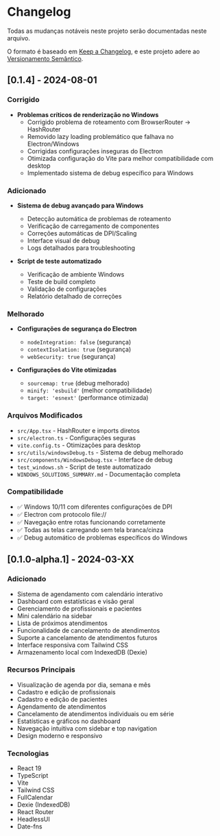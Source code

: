 # Changelog

Todas as mudanças notáveis neste projeto serão documentadas neste arquivo.

O formato é baseado em [Keep a Changelog](https://keepachangelog.com/pt-BR/1.0.0/),
e este projeto adere ao [Versionamento Semântico](https://semver.org/lang/pt-BR/).

## [0.1.4] - 2024-08-01

### Corrigido
- **Problemas críticos de renderização no Windows**
  - Corrigido problema de roteamento com BrowserRouter → HashRouter
  - Removido lazy loading problemático que falhava no Electron/Windows
  - Corrigidas configurações inseguras do Electron
  - Otimizada configuração do Vite para melhor compatibilidade com desktop
  - Implementado sistema de debug específico para Windows

### Adicionado
- **Sistema de debug avançado para Windows**
  - Detecção automática de problemas de roteamento
  - Verificação de carregamento de componentes
  - Correções automáticas de DPI/Scaling
  - Interface visual de debug
  - Logs detalhados para troubleshooting

- **Script de teste automatizado**
  - Verificação de ambiente Windows
  - Teste de build completo
  - Validação de configurações
  - Relatório detalhado de correções

### Melhorado
- **Configurações de segurança do Electron**
  - `nodeIntegration: false` (segurança)
  - `contextIsolation: true` (segurança)
  - `webSecurity: true` (segurança)

- **Configurações do Vite otimizadas**
  - `sourcemap: true` (debug melhorado)
  - `minify: 'esbuild'` (melhor compatibilidade)
  - `target: 'esnext'` (performance otimizada)

### Arquivos Modificados
- `src/App.tsx` - HashRouter e imports diretos
- `src/electron.ts` - Configurações seguras
- `vite.config.ts` - Otimizações para desktop
- `src/utils/windowsDebug.ts` - Sistema de debug melhorado
- `src/components/WindowsDebug.tsx` - Interface de debug
- `test_windows.sh` - Script de teste automatizado
- `WINDOWS_SOLUTIONS_SUMMARY.md` - Documentação completa

### Compatibilidade
- ✅ Windows 10/11 com diferentes configurações de DPI
- ✅ Electron com protocolo file://
- ✅ Navegação entre rotas funcionando corretamente
- ✅ Todas as telas carregando sem tela branca/cinza
- ✅ Debug automático de problemas específicos do Windows

## [0.1.0-alpha.1] - 2024-03-XX

### Adicionado
- Sistema de agendamento com calendário interativo
- Dashboard com estatísticas e visão geral
- Gerenciamento de profissionais e pacientes
- Mini calendário na sidebar
- Lista de próximos atendimentos
- Funcionalidade de cancelamento de atendimentos
- Suporte a cancelamento de atendimentos futuros
- Interface responsiva com Tailwind CSS
- Armazenamento local com IndexedDB (Dexie)

### Recursos Principais
- Visualização de agenda por dia, semana e mês
- Cadastro e edição de profissionais
- Cadastro e edição de pacientes
- Agendamento de atendimentos
- Cancelamento de atendimentos individuais ou em série
- Estatísticas e gráficos no dashboard
- Navegação intuitiva com sidebar e top navigation
- Design moderno e responsivo

### Tecnologias
- React 19
- TypeScript
- Vite
- Tailwind CSS
- FullCalendar
- Dexie (IndexedDB)
- React Router
- HeadlessUI
- Date-fns 